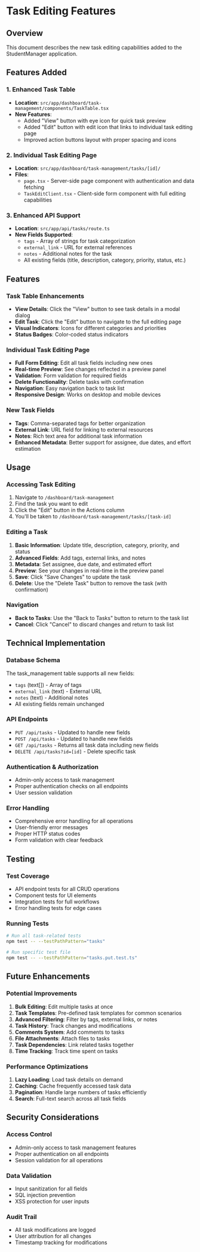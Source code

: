 # Task Editing Features

## Overview

This document describes the new task editing capabilities added to the StudentManager application.

## Features Added

### 1. Enhanced Task Table

- **Location**: `src/app/dashboard/task-management/components/TaskTable.tsx`
- **New Features**:
  - Added "View" button with eye icon for quick task preview
  - Added "Edit" button with edit icon that links to individual task editing page
  - Improved action buttons layout with proper spacing and icons

### 2. Individual Task Editing Page

- **Location**: `src/app/dashboard/task-management/tasks/[id]/`
- **Files**:
  - `page.tsx` - Server-side page component with authentication and data fetching
  - `TaskEditClient.tsx` - Client-side form component with full editing capabilities

### 3. Enhanced API Support

- **Location**: `src/app/api/tasks/route.ts`
- **New Fields Supported**:
  - `tags` - Array of strings for task categorization
  - `external_link` - URL for external references
  - `notes` - Additional notes for the task
  - All existing fields (title, description, category, priority, status, etc.)

## Features

### Task Table Enhancements

- **View Details**: Click the "View" button to see task details in a modal dialog
- **Edit Task**: Click the "Edit" button to navigate to the full editing page
- **Visual Indicators**: Icons for different categories and priorities
- **Status Badges**: Color-coded status indicators

### Individual Task Editing Page

- **Full Form Editing**: Edit all task fields including new ones
- **Real-time Preview**: See changes reflected in a preview panel
- **Validation**: Form validation for required fields
- **Delete Functionality**: Delete tasks with confirmation
- **Navigation**: Easy navigation back to task list
- **Responsive Design**: Works on desktop and mobile devices

### New Task Fields

- **Tags**: Comma-separated tags for better organization
- **External Link**: URL field for linking to external resources
- **Notes**: Rich text area for additional task information
- **Enhanced Metadata**: Better support for assignee, due dates, and effort estimation

## Usage

### Accessing Task Editing

1. Navigate to `/dashboard/task-management`
2. Find the task you want to edit
3. Click the "Edit" button in the Actions column
4. You'll be taken to `/dashboard/task-management/tasks/[task-id]`

### Editing a Task

1. **Basic Information**: Update title, description, category, priority, and status
2. **Advanced Fields**: Add tags, external links, and notes
3. **Metadata**: Set assignee, due date, and estimated effort
4. **Preview**: See your changes in real-time in the preview panel
5. **Save**: Click "Save Changes" to update the task
6. **Delete**: Use the "Delete Task" button to remove the task (with confirmation)

### Navigation

- **Back to Tasks**: Use the "Back to Tasks" button to return to the task list
- **Cancel**: Click "Cancel" to discard changes and return to task list

## Technical Implementation

### Database Schema

The task_management table supports all new fields:

- `tags` (text[]) - Array of tags
- `external_link` (text) - External URL
- `notes` (text) - Additional notes
- All existing fields remain unchanged

### API Endpoints

- `PUT /api/tasks` - Updated to handle new fields
- `POST /api/tasks` - Updated to handle new fields
- `GET /api/tasks` - Returns all task data including new fields
- `DELETE /api/tasks?id=[id]` - Delete specific task

### Authentication & Authorization

- Admin-only access to task management
- Proper authentication checks on all endpoints
- User session validation

### Error Handling

- Comprehensive error handling for all operations
- User-friendly error messages
- Proper HTTP status codes
- Form validation with clear feedback

## Testing

### Test Coverage

- API endpoint tests for all CRUD operations
- Component tests for UI elements
- Integration tests for full workflows
- Error handling tests for edge cases

### Running Tests

```bash
# Run all task-related tests
npm test -- --testPathPattern="tasks"

# Run specific test file
npm test -- --testPathPattern="tasks.put.test.ts"
```

## Future Enhancements

### Potential Improvements

1. **Bulk Editing**: Edit multiple tasks at once
2. **Task Templates**: Pre-defined task templates for common scenarios
3. **Advanced Filtering**: Filter by tags, external links, or notes
4. **Task History**: Track changes and modifications
5. **Comments System**: Add comments to tasks
6. **File Attachments**: Attach files to tasks
7. **Task Dependencies**: Link related tasks together
8. **Time Tracking**: Track time spent on tasks

### Performance Optimizations

1. **Lazy Loading**: Load task details on demand
2. **Caching**: Cache frequently accessed task data
3. **Pagination**: Handle large numbers of tasks efficiently
4. **Search**: Full-text search across all task fields

## Security Considerations

### Access Control

- Admin-only access to task management features
- Proper authentication on all endpoints
- Session validation for all operations

### Data Validation

- Input sanitization for all fields
- SQL injection prevention
- XSS protection for user inputs

### Audit Trail

- All task modifications are logged
- User attribution for all changes
- Timestamp tracking for modifications
